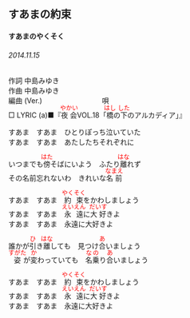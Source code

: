 <style type="text/css">
	ruby{
	    ruby-position: over;
	}
	ruby > rt{font-size: 12px;color:red;}
	p{font:16px;font-size: '楷体'}
</style>
## すあまの約束
#### すあまのやくそく
###### 2014.11.15


作詞     中島みゆき　　　　　   
作曲      中島みゆき  　　　   
編曲 (Ver.) 　　　　　　　　
唄  　　    
□ LYRIC (a)■『<ruby><rb>夜会</rb><rp>(</rp><rt>やかい</rt><rp>)</rp></ruby>VOL.18「<ruby><rb>橋</rb><rp>(</rp><rt>はし</rt><rp>)</rp></ruby>の<ruby><rb>下</rb><rp>(</rp><rt>した</rt><rp>)</rp></ruby>のアルカディア」』  
  
すあま　すあま　ひとりぽっち泣いていた  
すあま　すあま　あたしたちそれぞれに  
  
いつまでも<ruby><rb>傍</rb><rp>(</rp><rt>はた</rt><rp>)</rp></ruby></rb><rp>(</rp><rt>そば</rt><rp>)</rp></ruby>にいよう　ふたり<ruby><rb>離</rb><rp>(</rp><rt>はな</rt><rp>)</rp></ruby>れず  
その名前忘れないわ　きれいな<ruby><rb>名前</rb><rp>(</rp><rt>なまえ</rt><rp>)</rp></ruby>  
  
すあま　すあま　<ruby><rb>約束</rb><rp>(</rp><rt>やくそく</rt><rp>)</rp></ruby>をかわしましょう  
すあま　すあま　<ruby><rb>永遠</rb><rp>(</rp><rt>えいえん</rt><rp>)</rp></ruby>に<ruby><rb>大好</rb><rp>(</rp><rt>だいす</rt><rp>)</rp></ruby>きよ  
すあま　すあま　永遠に大好きよ  
  
誰かが<ruby><rb>引</rb><rp>(</rp><rt>ひ</rt><rp>)</rp></ruby>き<ruby><rb>離</rb><rp>(</rp><rt>はな</rt><rp>)</rp></ruby>しても　見つけ<ruby><rb>合</rb><rp>(</rp><rt>あ</rt><rp>)</rp></ruby>いましょう  
<ruby><rb>姿</rb><rp>(</rp><rt>すがた</rt><rp>)</rp></ruby>が<ruby><rb>変</rb><rp>(</rp><rt>か</rt><rp>)</rp></ruby>わっていても　<ruby><rb>名乗</rb><rp>(</rp><rt>なの</rt><rp>)</rp></ruby>り<ruby><rb>合</rb><rp>(</rp><rt>あ</rt><rp>)</rp></ruby>いましょう  
  
すあま　すあま　<ruby><rb>約束</rb><rp>(</rp><rt>やくそく</rt><rp>)</rp></ruby>をかわしましょう  
すあま　すあま　<ruby><rb>永遠</rb><rp>(</rp><rt>えいえん</rt><rp>)</rp></ruby>に<ruby><rb>大好</rb><rp>(</rp><rt>だいす</rt><rp>)</rp></ruby>きよ  
すあま　すあま　永遠に大好きよ  